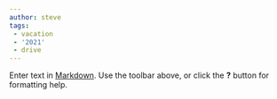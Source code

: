 ```yaml
---
author: steve
tags:
 - vacation
 - '2021'
 - drive
---
```

Enter text in [Markdown](http://daringfireball.net/projects/markdown/). Use the toolbar above, or click the **?** button for formatting help.
